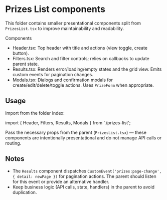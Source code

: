 Prizes List components
======================

This folder contains smaller presentational components split from `PrizesList.tsx` to improve maintainability and readability.

Components
- Header.tsx: Top header with title and actions (view toggle, create button).
- Filters.tsx: Search and filter controls; relies on callbacks to update parent state.
- Results.tsx: Renders error/loading/empty states and the grid view. Emits custom events for pagination changes.
- Modals.tsx: Dialogs and confirmation modals for create/edit/delete/toggle actions. Uses `PrizeForm` when appropriate.

Usage
-----
Import from the folder index:

import { Header, Filters, Results, Modals } from './prizes-list';

Pass the necessary props from the parent (`PrizesList.tsx`) — these components are intentionally presentational and do not manage API calls or routing.

Notes
-----
- The `Results` component dispatches `CustomEvent('prizes:page-change', { detail: newPage })` for pagination actions. The parent should listen for this event or provide an alternative handler.
- Keep business logic (API calls, state, handlers) in the parent to avoid duplication.
